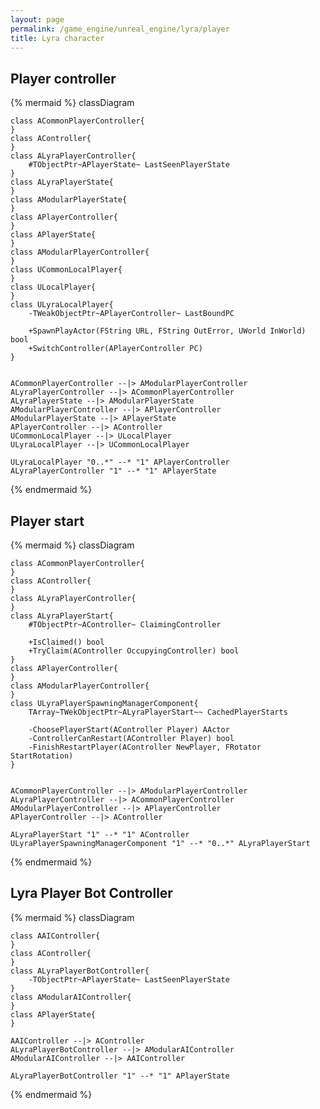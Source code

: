 ```yaml
---
layout: page
permalink: /game_engine/unreal_engine/lyra/player
title: Lyra character
---
```



## Player controller

{% mermaid %}
classDiagram

    class ACommonPlayerController{
    }
    class AController{
    }
    class ALyraPlayerController{
        #TObjectPtr~APlayerState~ LastSeenPlayerState
    }
    class ALyraPlayerState{
    }
    class AModularPlayerState{
    }
    class APlayerController{
    }
    class APlayerState{
    }
    class AModularPlayerController{
    }
    class UCommonLocalPlayer{
    }
    class ULocalPlayer{
    }
    class ULyraLocalPlayer{
        -TWeakObjectPtr~APlayerController~ LastBoundPC

        +SpawnPlayActor(FString URL, FString OutError, UWorld InWorld) bool
        +SwitchController(APlayerController PC)
    }


    ACommonPlayerController --|> AModularPlayerController
    ALyraPlayerController --|> ACommonPlayerController
    ALyraPlayerState --|> AModularPlayerState
    AModularPlayerController --|> APlayerController
    AModularPlayerState --|> APlayerState
    APlayerController --|> AController
    UCommonLocalPlayer --|> ULocalPlayer
    ULyraLocalPlayer --|> UCommonLocalPlayer

    ULyraLocalPlayer "0..*" --* "1" APlayerController
    ALyraPlayerController "1" --* "1" APlayerState



{% endmermaid %}


## Player start

{% mermaid %}
classDiagram

    class ACommonPlayerController{
    }
    class AController{
    }
    class ALyraPlayerController{
    }
    class ALyraPlayerStart{
        #TObjectPtr~AController~ ClaimingController

        +IsClaimed() bool
        +TryClaim(AController OccupyingController) bool
    }
    class APlayerController{
    }
    class AModularPlayerController{
    }
    class ULyraPlayerSpawningManagerComponent{
        TArray~TWekObjectPtr~ALyraPlayerStart~~ CachedPlayerStarts

        -ChoosePlayerStart(AController Player) AActor
        -ControllerCanRestart(AController Player) bool
        -FinishRestartPlayer(AController NewPlayer, FRotator StartRotation)
    }


    ACommonPlayerController --|> AModularPlayerController
    ALyraPlayerController --|> ACommonPlayerController
    AModularPlayerController --|> APlayerController
    APlayerController --|> AController

    ALyraPlayerStart "1" --* "1" AController
    ULyraPlayerSpawningManagerComponent "1" --* "0..*" ALyraPlayerStart

{% endmermaid %}

## Lyra Player Bot Controller

{% mermaid %}
classDiagram

    class AAIController{
    }
    class AController{
    }
    class ALyraPlayerBotController{
        -TObjectPtr~APlayerState~ LastSeenPlayerState
    }
    class AModularAIController{
    }
    class APlayerState{
    }

    AAIController --|> AController
    ALyraPlayerBotController --|> AModularAIController
    AModularAIController --|> AAIController

    ALyraPlayerBotController "1" --* "1" APlayerState

{% endmermaid %}